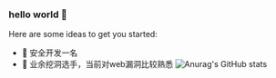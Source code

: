 ### hello world 👋



Here are some ideas to get you started:

- 🔭 安全开发一名
- 🌱 业余挖洞选手，当前对web漏洞比较熟悉
![Anurag's GitHub stats](https://github-readme-stats.vercel.app/api?username=SwordLight6&show_icons=true&theme=radical)
